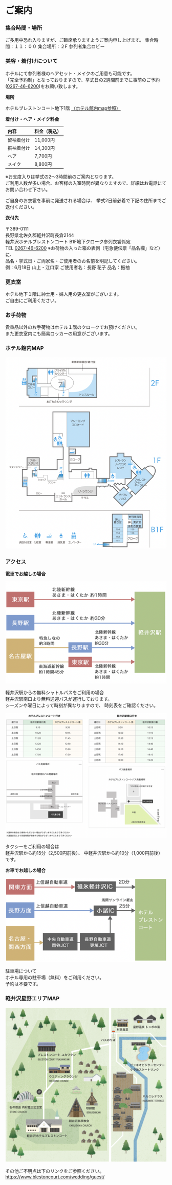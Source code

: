 # ご案内
### 集合時間・場所

ご多用中恐れ入りますが、ご臨席承りますようご案内申し上げます。
集合時間：１１：００
集合場所：２F 参列者集合ロビー

### 美容・着付けについて

ホテルにて参列者様のヘアセット・メイクのご用意も可能です。  
「完全予約制」となっておりますので、挙式日の2週間前までに事前のご予約([0267-46-6200](tel:0267-46-6200))をお願い致します。

**場所**

ホテルブレストンコート地下1階
[（ホテル館内map参照）](#ホテル館内map "ホテル館内map")

**着付け・ヘア・メイク料金**

| 内容 | 料金（税込） |
|:-----------|:------------|
|留袖着付け|11,000円|
|振袖着付け|14,300円|
|ヘア |7,700円|
|メイク|8,800円|

※お支度入りは挙式の2～3時間前のご案内となります。  
ご利用人数が多い場合、お客様の入室時間が異なりますので、詳細はお電話にてお問い合わせ下さい。

ご自身のお衣裳を事前に発送される場合は、
挙式2日前必着で下記の住所までご送付ください。

**送付先**

〒389-0111  
長野県北佐久郡軽井沢町長倉2144  
軽井沢ホテルブレストンコート B1F地下クローク参列衣裳係宛  
TEL [0267-46-6200](tel:0267-46-6200)
※お荷物の入った箱の表側（宅急便伝票「品名欄」など）に、  
品名・挙式日・ご両家名・ご使用者のお名前を明記してください。  
例：6月18日 山上・江口家 ご使用者名：長野 花子 品名：振袖  

### 更衣室

ホテル地下１階に紳士用・婦人用の更衣室がございます。  
ご自由にご利用ください。

### お手荷物
貴重品以外のお手荷物はホテル１階のクロークでお預けください。  
また更衣室内にも簡易ロッカーの用意がございます。

### ホテル館内MAP

<img src="hotelmap.png">


### アクセス

**電車でお越しの場合**

<img src="bytrain.png">

軽井沢駅からの無料シャトルバスをご利用の場合  
軽井沢駅南口より無料送迎バスが運行しております。  
シーズンや曜日によって時刻が異なりますので、
時刻表をご確認ください。

<img src="bus.png">

タクシーをご利用の場合は  
軽井沢駅から約15分（2,500円前後）、
中軽井沢駅から約10分（1,000円前後）です。

**お車でお越しの場合**

<img src="bycar.png">

駐車場について  
ホテル専用の駐車場（無料）をご利用ください。  
予約は不要です。

### 軽井沢星野エリアMAP

<img src="hosinoarea_map.png">

その他ご不明点は下のリンクをご参照ください。
https://www.blestoncourt.com/wedding/guest/